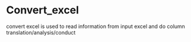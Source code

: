# Convert_excel
convert excel is used to read information from input excel and do column translation/analysis/conduct
